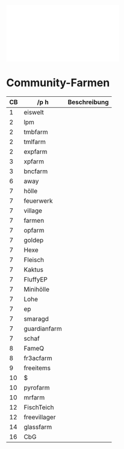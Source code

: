 ![Zur Übersicht](README.md)

# Community-Farmen

|CB|/p h|Beschreibung|
|---|---|---|
|1|eiswelt||
|2|lpm||
|2|tmbfarm||
|2|tmlfarm||
|2|expfarm||
|3|xpfarm||
|3|bncfarm||
|6|away||
|7|hölle||
|7|feuerwerk||
|7|village||
|7|farmen||
|7|opfarm||
|7|goldep||
|7|Hexe||
|7|Fleisch||
|7|Kaktus||
|7|FluffyEP||
|7|Minihölle||
|7|Lohe||
|7|ep||
|7|smaragd||
|7|guardianfarm||
|7|schaf||
|8|FameQ||
|8|fr3acfarm||
|9|freeitems||
|10|$||
|10|pyrofarm||
|10|mrfarm||
|12|FischTeich||
|12|freevillager||
|14|glassfarm||
|16|CbG||
